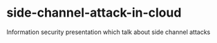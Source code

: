 # side-channel-attack-in-cloud
Information security presentation which talk about side channel attacks
